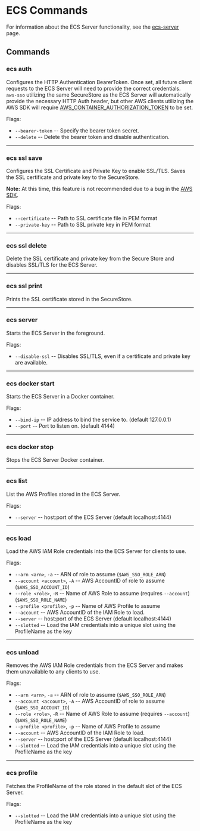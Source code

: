 # ECS Commands

For information about the ECS Server functionality, see the [ecs-server](ecs-server.md) page.

## Commands

### ecs auth

Configures the HTTP Authentication BearerToken.  Once set, all future client
requests to the ECS Server will need to provide the correct credentials.  
`aws-sso` utilizing the same SecureStore as the ECS Server will automatically
provide the necessary HTTP Auth header, but other AWS clients utilizing the
AWS SDK will require [AWS_CONTAINER_AUTHORIZATION_TOKEN](https://docs.aws.amazon.com/sdkref/latest/guide/feature-container-credentials.html) to be set.

Flags:

 * `--bearer-token` -- Specify the bearer token secret.
 * `--delete` -- Delete the bearer token and disable authentication.

---

### ecs ssl save

 Configures the SSL Certificate and Private Key to enable SSL/TLS.  Saves the
 SSL certificate and private key to the SecureStore.

 **Note:** At this time, this feature is not recommended due to a bug
 in the [AWS SDK](https://github.com/boto/boto3/issues/4188).

 Flags:

  * `--certificate` -- Path to SSL certificate file in PEM format
  * `--private-key` -- Path to SSL private key in PEM format

---

### ecs ssl delete

Delete the SSL certificate and private key from the Secure Store and disables
SSL/TLS for the ECS Server.

---

### ecs ssl print

Prints the SSL certificate stored in the SecureStore.

---

### ecs server

Starts the ECS Server in the foreground.

Flags:

 * `--disable-ssl` -- Disables SSL/TLS, even if a certificate and private key are available.

---

### ecs docker start

Starts the ECS Server in a Docker container.

Flags:

  * `--bind-ip` -- IP address to bind the service to.  (default 127.0.0.1)
  * `--port` -- Port to listen on.  (default 4144)

---

### ecs docker stop

Stops the ECS Server Docker container.

---

### ecs list

List the AWS Profiles stored in the ECS Server.

Flags:

 * `--server` -- host:port of the ECS Server (default localhost:4144)

---

### ecs load

Load the AWS IAM Role credentials into the ECS Server for clients to use.

Flags:

 * `--arn <arn>`, `-a` -- ARN of role to assume (`$AWS_SSO_ROLE_ARN`)
 * `--account <account>`, `-A` -- AWS AccountID of role to assume (`$AWS_SSO_ACCOUNT_ID`)
 * `--role <role>`, `-R` -- Name of AWS Role to assume (requires `--account`) (`$AWS_SSO_ROLE_NAME`)
 * `--profile <profile>`, `-p` -- Name of AWS Profile to assume
 * `--account` -- AWS AccountID of the IAM Role to load.
 * `--server` -- host:port of the ECS Server (default localhost:4144)
 * `--slotted` -- Load the IAM credentials into a unique slot using the ProfileName as the key

---

### ecs unload

Removes the AWS IAM Role credentials from the ECS Server and makes them unavailable to any clients to use.

Flags:

 * `--arn <arn>`, `-a` -- ARN of role to assume (`$AWS_SSO_ROLE_ARN`)
 * `--account <account>`, `-A` -- AWS AccountID of role to assume (`$AWS_SSO_ACCOUNT_ID`)
 * `--role <role>`, `-R` -- Name of AWS Role to assume (requires `--account`) (`$AWS_SSO_ROLE_NAME`)
 * `--profile <profile>`, `-p` -- Name of AWS Profile to assume
 * `--account` -- AWS AccountID of the IAM Role to load.
 * `--server` -- host:port of the ECS Server (default localhost:4144)
 * `--slotted` -- Load the IAM credentials into a unique slot using the ProfileName as the key

---

### ecs profile

Fetches the ProfileName of the role stored in the default slot of the ECS Server.

Flags:

 * `--slotted` -- Load the IAM credentials into a unique slot using the ProfileName as the key